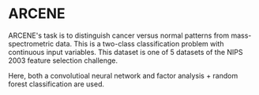 # ARCENE
ARCENE's task is to distinguish cancer versus normal patterns from mass-spectrometric data. This is a two-class classification problem with continuous input variables. This dataset is one of 5 datasets of the NIPS 2003 feature selection challenge.

Here, both a convolutioal neural network and factor analysis + random forest classification are used.
